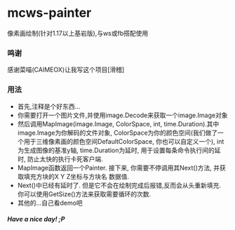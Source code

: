 # mcws-painter
像素画绘制(针对1.17以上基岩版),与ws或fb搭配使用
### 鸣谢
感谢菜喵(CAIMEOX)让我写这个项目[滑稽]
### 用法
+ 首先,注释是个好东西...
+ 你需要打开一个图片文件,并使用image.Decode来获取一个image.Image对象
+ 然后调用MapImage(image.Image, ColorSpace, int, time.Duration).其中image.Image为你解码的文件对象, ColorSpace为你的颜色空间(我们做了一个用于三维像素画的颜色空间DefaultColorSpace, 你也可以自定义一个), int为生成图像的基准y轴, time.Duration为延时, 用于设置每条命令执行间的延时, 防止太快的执行卡死客户端.
+ MapImage函数返回一个Painter. 接下来, 你需要不停调用其Next()方法, 并获取填充方块的X Y Z坐标与方块名 数据值.
+ Next()中已经有延时了. 但是它不会在绘制完成后报错,反而会从头重新填充. 你可以使用GetSize()方法来获取需要循环的次数.
+ 其他的...自己看demo吧
##### Have a nice day! ;P